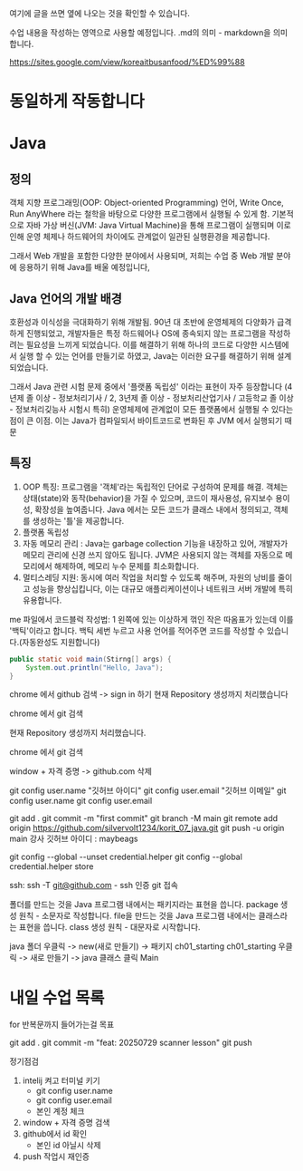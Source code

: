여기에 글을 쓰면 옆에 나오는 것을 확인할 수 있습니다.

수업 내용을 작성하는 영역으로 사용할 예정입니다.
.md의 의미 - markdown을 의미합니다.

https://sites.google.com/view/koreaitbusanfood/%ED%99%88

# 동일하게 작동합니다

# Java
## 정의

객체 지향 프로그래밍(OOP: Object-oriented Programming) 언어, Write Once,
Run AnyWhere 라는 철학을 바탕으로 다양한 프로그램에서 실행될 수 있게 함.
기본적으로 자바 가상 버신(JVM: Java Virtual Machine)을 통해 프로그램이 실행되며
이로 인해 운영 체제나 하드웨어의 차이에도 관계없이 일관된 실행환경을 제공합니다.

그래서 Web 개발을 포함한 다양한 분야에서 사용되며,
저희는 수업 중 Web 개발 분야에 응용하기 위해 Java를 배울 예정입니다,

## Java 언어의 개발 배경

호환성과 이식성을 극대화하기 위해 개발됨. 90년 대 초반에 운영체제의 다양화가
급격하게 진행되었고, 개발자들은 특정 하드웨어나 OS에 종속되지 않는 프로그램을
작성하려는 필요성을 느끼게 되었습니다. 이를 해결하기 위해 하나의 코드로
다양한 시스템에서 실행 할 수 있는 언어를 만들기로 하였고, Java는 이러한 요구를
해결하기 위해 설계되었습니다.

그래서 Java 관련 시험 문제 중에서 '플랫폼 독립성' 이라는 표현이 자주 등장합니다
(4년제 졸 이상 - 정보처리기사 / 2, 3년제 졸 이상 - 정보처리산업기사 /
고등학교 졸 이상 - 정보처리깆능사 시험시 특히)
운영체제에 관계없이 모든 플랫폼에서 실행될 수 있다는 점이 큰 이점.
이는 Java가 컴파일되서 바이트코드로 변화된 후 JVM 에서 실행되기 때문

## 특징
1. OOP 특징: 프로그램을 '객체'라는 독립적인 단어로 구성하여 문제를 해결.
    객체는 상태(state)와 동작(behavior)을 가질 수 있으며, 코드이 재사용성,
    유지보수 용이성, 확장성을 높여줍니다. Java 에서는 모든 코드가 클래스 내에서
    정의되고, 객체를 생성하는 '틀'을 제공합니다.
2. 플랫폼 독립성
3. 자동 메모리 관리 : Java는 garbage collection 기능을 내장하고 있어,
    개발자가 메모리 관리에 신경 쓰지 않아도 됩니다. JVM은 사용되지 않는
    객체를 자동으로 메모리에서 해제하여, 메모리 누수 문제를 최소화합니다.
4. 멀티스레딩 지원: 동시에 여러 작업을 처리할 수 있도록 해주며, 자원의 낭비를
    줄이고 성능을 향상십킵니다, 이는 대규모 애플리케이션이나 네트워크 서버 개발에
    특히 유용합니다.

me 파일에서 코드블럭 작성법: 1 왼쪽에 있는 이상하게 꺾인 작은 따옴표가 있는데
이를 '백틱'이라고 합니다. 백틱 세번 누르고 사용 언어를 적어주면
코드를 작성할 수 있습니다.(자동완성도 지원합니다)

```java
public static void main(Stirng[] args) {
    System.out.println("Hello, Java");
}
```

chrome 에서 github 검색 -> sign in 하기
현재 Repository 생성까지 처리했습니다

chrome 에서 git 검색

현재 Repository 생성까지 처리했습니다.

chrome 에서 git 검색

window + 자격 증명 -> github.com 삭제

git config user.name "깃허브 아이디"
git config user.email "깃허브 이메일"
git config user.name
git config user.email

git add .
git commit -m "first commit"
git branch -M main
git remote add origin https://github.com/silvervolt1234/korit_07_java.git
git push -u origin main
강사 깃허브 아이디 : maybeags

git config --global --unset credential.helper
git config --global credential.helper store

ssh: ssh -T git@github.com - ssh 인증 git 접속

폴더를 만드는 것을 Java 프로그램 내에서는 패키지라는 표현을 씁니다.
package 생성 원칙 - 소문자로 작성합니다.
file을 만드는 것을 Java 프로그램 내에서는 클래스라는 표현을 씁니다.
class 생성 원칙 - 대문자로 시작합니다.

java 폴더 우클릭 -> new(새로 만들기) -> 패키지
ch01_starting
ch01_starting 우클릭 -> 새로 만들기 -> java 클래스 클릭
Main

# 내일 수업 목록
for 반복문까지 들어가는걸 목표

git add .
git commit -m "feat: 20250729 scanner lesson"
git push

정기점검
1. intelij 켜고 터미널 키기
    - git config user.name
    - git config user.email
    - 본인 계정 체크
2. window + 자격 증명 검색
3. github에서 id 확인
    - 본인 id 아닐시 삭제
4. push 작업시 재인증